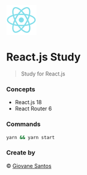 <img src="./react.png" width="80" height="80" alt="logo">

# React.js Study

> Study for React.js

### Concepts

- React.js 18
- React Router 6

### Commands

```bash
yarn && yarn start
```

### Create by
© [Giovane Santos](https://giovanesantossilva.github.io/)
